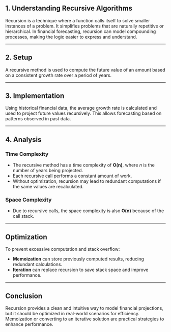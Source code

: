 ## 1. Understanding Recursive Algorithms

Recursion is a technique where a function calls itself to solve smaller instances of a problem. It simplifies problems that are naturally repetitive or hierarchical. In financial forecasting, recursion can model compounding processes, making the logic easier to express and understand.

---

## 2. Setup

A recursive method is used to compute the future value of an amount based on a consistent growth rate over a period of years.

---

## 3. Implementation

Using historical financial data, the average growth rate is calculated and used to project future values recursively. This allows forecasting based on patterns observed in past data.

---

## 4. Analysis

### Time Complexity

- The recursive method has a time complexity of **O(n)**, where _n_ is the number of years being projected.
- Each recursive call performs a constant amount of work.
- Without optimization, recursion may lead to redundant computations if the same values are recalculated.

### Space Complexity

- Due to recursive calls, the space complexity is also **O(n)** because of the call stack.

---

## Optimization

To prevent excessive computation and stack overflow:

- **Memoization** can store previously computed results, reducing redundant calculations.
- **Iteration** can replace recursion to save stack space and improve performance.

---

## Conclusion

Recursion provides a clean and intuitive way to model financial projections, but it should be optimized in real-world scenarios for efficiency. Memoization or converting to an iterative solution are practical strategies to enhance performance.
